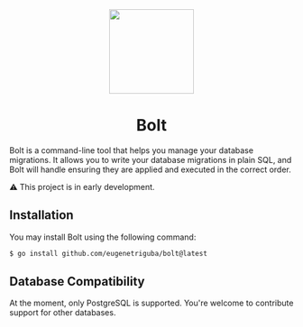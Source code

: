<div align="center">
  <img src="https://github.com/eugenetriguba/bolt/raw/main/docs/logo.png" width="150" />
  <h1>Bolt</h1>
</div>

Bolt is a command-line tool that helps you manage your database migrations.
It allows you to write your database migrations in plain SQL, and Bolt will
handle ensuring they are applied and executed in the correct order.

:warning: This project is in early development.

## Installation

You may install Bolt using the following command:

```bash
$ go install github.com/eugenetriguba/bolt@latest
```

## Database Compatibility

At the moment, only PostgreSQL is supported. You're welcome to contribute support for other databases.
